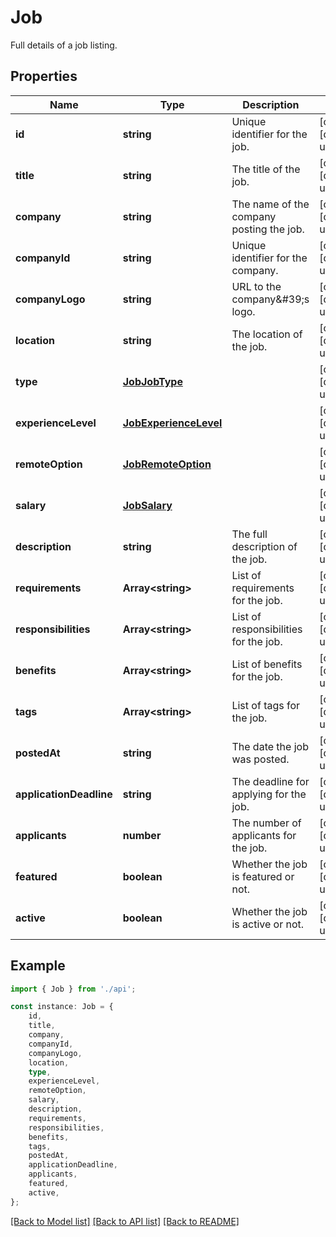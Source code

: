 # Job

Full details of a job listing.

## Properties

Name | Type | Description | Notes
------------ | ------------- | ------------- | -------------
**id** | **string** | Unique identifier for the job. | [optional] [default to undefined]
**title** | **string** | The title of the job. | [optional] [default to undefined]
**company** | **string** | The name of the company posting the job. | [optional] [default to undefined]
**companyId** | **string** | Unique identifier for the company. | [optional] [default to undefined]
**companyLogo** | **string** | URL to the company\&#39;s logo. | [optional] [default to undefined]
**location** | **string** | The location of the job. | [optional] [default to undefined]
**type** | [**JobJobType**](JobJobType.md) |  | [optional] [default to undefined]
**experienceLevel** | [**JobExperienceLevel**](JobExperienceLevel.md) |  | [optional] [default to undefined]
**remoteOption** | [**JobRemoteOption**](JobRemoteOption.md) |  | [optional] [default to undefined]
**salary** | [**JobSalary**](JobSalary.md) |  | [optional] [default to undefined]
**description** | **string** | The full description of the job. | [optional] [default to undefined]
**requirements** | **Array&lt;string&gt;** | List of requirements for the job. | [optional] [default to undefined]
**responsibilities** | **Array&lt;string&gt;** | List of responsibilities for the job. | [optional] [default to undefined]
**benefits** | **Array&lt;string&gt;** | List of benefits for the job. | [optional] [default to undefined]
**tags** | **Array&lt;string&gt;** | List of tags for the job. | [optional] [default to undefined]
**postedAt** | **string** | The date the job was posted. | [optional] [default to undefined]
**applicationDeadline** | **string** | The deadline for applying for the job. | [optional] [default to undefined]
**applicants** | **number** | The number of applicants for the job. | [optional] [default to undefined]
**featured** | **boolean** | Whether the job is featured or not. | [optional] [default to undefined]
**active** | **boolean** | Whether the job is active or not. | [optional] [default to undefined]

## Example

```typescript
import { Job } from './api';

const instance: Job = {
    id,
    title,
    company,
    companyId,
    companyLogo,
    location,
    type,
    experienceLevel,
    remoteOption,
    salary,
    description,
    requirements,
    responsibilities,
    benefits,
    tags,
    postedAt,
    applicationDeadline,
    applicants,
    featured,
    active,
};
```

[[Back to Model list]](../README.md#documentation-for-models) [[Back to API list]](../README.md#documentation-for-api-endpoints) [[Back to README]](../README.md)
